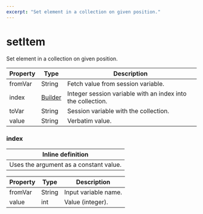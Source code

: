 ```yaml
---
excerpt: "Set element in a collection on given position."
---
```

# setItem

Set element in a collection on given position.

| Property | Type | Description |
| ------- | ------- | -------- |
| fromVar | String | Fetch value from session variable. |
| index | [Builder](#index) | Integer session variable with an index into the collection. |
| toVar | String | Session variable with the collection. |
| value | String | Verbatim value. |

### <a id="index"></a>index


| Inline definition |
| -------- |
| Uses the argument as a constant value. |

| Property | Type | Description |
| ------- | ------- | ------- |
| fromVar | String | Input variable name. |
| value | int | Value (integer). |

